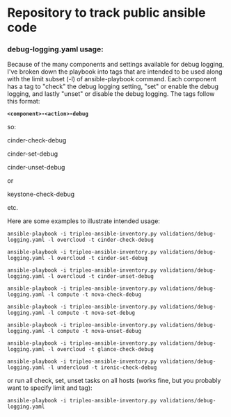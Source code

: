 # Repository to track public ansible code

### debug-logging.yaml usage:
Because of the many components and settings available for debug logging, I've broken down the playbook into tags that are intended to be used along with the limit subset (-l) of ansible-playbook command. Each component has a tag to "check" the debug logging setting, "set" or enable the debug logging, and lastly "unset" or disable the debug logging. The tags follow this format:

**`<component>-<action>-debug`**

so:

cinder-check-debug

cinder-set-debug

cinder-unset-debug

or


keystone-check-debug

etc.

Here are some examples to illustrate intended usage:

```
ansible-playbook -i tripleo-ansible-inventory.py validations/debug-logging.yaml -l overcloud -t cinder-check-debug

ansible-playbook -i tripleo-ansible-inventory.py validations/debug-logging.yaml -l overcloud -t cinder-set-debug

ansible-playbook -i tripleo-ansible-inventory.py validations/debug-logging.yaml -l overcloud -t cinder-unset-debug

ansible-playbook -i tripleo-ansible-inventory.py validations/debug-logging.yaml -l compute -t nova-check-debug

ansible-playbook -i tripleo-ansible-inventory.py validations/debug-logging.yaml -l compute -t nova-set-debug

ansible-playbook -i tripleo-ansible-inventory.py validations/debug-logging.yaml -l compute -t nova-unset-debug

ansible-playbook -i tripleo-ansible-inventory.py validations/debug-logging.yaml -l overcloud -t glance-check-debug

ansible-playbook -i tripleo-ansible-inventory.py validations/debug-logging.yaml -l undercloud -t ironic-check-debug
```

or run all check, set, unset tasks on all hosts (works fine, but you probably want to specify limit and tag):

`ansible-playbook -i tripleo-ansible-inventory.py validations/debug-logging.yaml`
